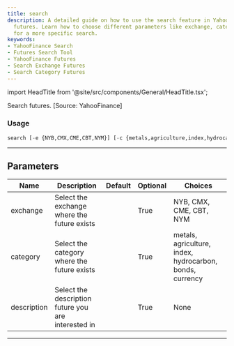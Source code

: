 ```yaml
---
title: search
description: A detailed guide on how to use the search feature in YahooFinance for
  futures. Learn how to choose different parameters like exchange, category and description
  for a more specific search.
keywords:
- YahooFinance Search
- Futures Search Tool
- YahooFinance Futures
- Search Exchange Futures
- Search Category Futures
---
```


import HeadTitle from '@site/src/components/General/HeadTitle.tsx';

<HeadTitle title="search - Futures - Reference | OpenBB Terminal Docs" />

Search futures. [Source: YahooFinance]

### Usage

```python
search [-e {NYB,CMX,CME,CBT,NYM}] [-c {metals,agriculture,index,hydrocarbon,bonds,currency}] [-d DESCRIPTION [DESCRIPTION ...]]
```

---

## Parameters

| Name | Description | Default | Optional | Choices |
| ---- | ----------- | ------- | -------- | ------- |
| exchange | Select the exchange where the future exists |  | True | NYB, CMX, CME, CBT, NYM |
| category | Select the category where the future exists |  | True | metals, agriculture, index, hydrocarbon, bonds, currency |
| description | Select the description future you are interested in |  | True | None |

---
